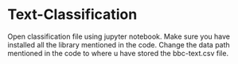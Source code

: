 # Text-Classification
Open classification file using jupyter notebook.
Make sure you have installed all the library mentioned in the code.
Change the data path mentioned in the code to where u have stored the bbc-text.csv file.
